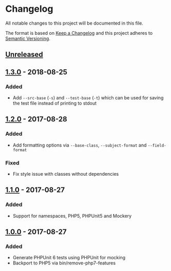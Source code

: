 # Changelog
All notable changes to this project will be documented in this file.

The format is based on [Keep a Changelog](http://keepachangelog.com/en/1.0.0/)
and this project adheres to [Semantic Versioning](http://semver.org/spec/v2.0.0.html).

## [Unreleased]

## [1.3.0] - 2018-08-25
### Added
- Add `--src-base` (`-s`) and `--test-base` (`-t`) which can be used for saving the test file instead of printing to stdout

## [1.2.0] - 2017-08-28
### Added
 - Add formatting options via `--base-class`, `--subject-format` and `--field-format`

### Fixed
 - Fix style issue with classes without dependencies

## [1.1.0] - 2017-08-27
### Added
 - Support for namespaces, PHP5, PHPUnit5 and Mockery

## [1.0.0] - 2017-08-27
### Added
 - Generate PHPUnit 6 tests using PHPUnit for mocking
 - Backport to PHP5 via bin/remove-php7-features

[Unreleased]: https://github.com/mihaeu/php-test-generator/compare/1.3.0...HEAD
[1.3.0]: https://github.com/mihaeu/php-test-generator/compare/1.2.0...1.3.0
[1.2.0]: https://github.com/mihaeu/php-test-generator/compare/1.1.0...1.2.0
[1.1.0]: https://github.com/mihaeu/php-test-generator/compare/1.0.0...1.1.0
[1.0.0]: https://github.com/mihaeu/php-test-generator/compare/0e8be99...1.0.0

